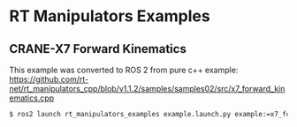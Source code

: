 # RT Manipulators Examples

## CRANE-X7 Forward Kinematics

This example was converted to ROS 2 from pure c++ example:
https://github.com/rt-net/rt_manipulators_cpp/blob/v1.1.2/samples/samples02/src/x7_forward_kinematics.cpp

```sh
$ ros2 launch rt_manipulators_examples example.launch.py example:=x7_forward_kinematics
```
